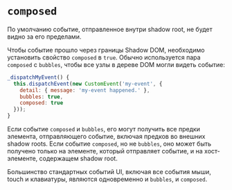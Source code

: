 # `composed`

По умолчанию событие, отправленное внутри shadow root, не будет видно за его пределами.

Чтобы событие прошло через границы Shadow DOM, необходимо установить свойство `composed` в `true`. Обычно используется пара `composed` с `bubbles`, чтобы все узлы в дереве DOM могли видеть событие:

```js
_dispatchMyEvent() {
  this.dispatchEvent(new CustomEvent('my-event', {
    detail: { message: 'my-event happened.' },
    bubbles: true,
    composed: true
  }));
}
```

Если событие `composed` и `bubbles`, его могут получить все предки элемента, отправляющего событие, включая предков во внешних shadow roots. Если событие `composed`, но не `bubbles`, оно может быть получено только на элементе, который отправляет событие, и на хост-элементе, содержащем shadow root.

Большинство стандартных событий UI, включая все события мыши, touch и клавиатуры, являются одновременно и `bubbles`, и `composed`.
